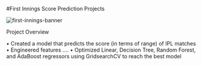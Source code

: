#First Innings Score Prediction Projects

![first-innings-banner](https://user-images.githubusercontent.com/58104706/93117836-09275780-f6dd-11ea-841b-0b030904e488.png)


Project Overview

• Created a model that predicts the score (in terms of range) of IPL matches
• Engineered features ....
• Optimized Linear, Decision Tree, Random Forest, and AdaBoost regressors using GridsearchCV to reach the best model


